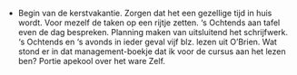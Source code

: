 - Begin van de kerstvakantie. Zorgen dat het een gezellige tijd in huis wordt. Voor mezelf de taken op een rijtje zetten. ‘s Ochtends aan tafel even de dag bespreken. Planning maken van uitsluitend het schrijfwerk. ‘s Ochtends en ‘s avonds in ieder geval vijf blz. lezen uit O’Brien. Wat stond er in dat management-boekje dat ik voor de cursus aan het lezen ben? Portie apekool over het ware Zelf.